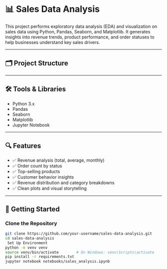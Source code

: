 # 📊 Sales Data Analysis

This project performs exploratory data analysis (EDA) and visualization on sales data using Python, Pandas, Seaborn, and Matplotlib. It generates insights into revenue trends, product performance, and order statuses to help businesses understand key sales drivers.

---

## 🗂️ Project Structure


---

## 🛠️ Tools & Libraries

- Python 3.x
- Pandas
- Seaborn
- Matplotlib
- Jupyter Notebook

---

## 🔍 Features

- ✅ Revenue analysis (total, average, monthly)
- ✅ Order count by status
- ✅ Top-selling products
- ✅ Customer behavior insights
- ✅ Revenue distribution and category breakdowns
- ✅ Clean plots and visual storytelling

---

## 🚀 Getting Started

###  Clone the Repository

```bash
git clone https://github.com/your-username/sales-data-analysis.git
cd sales-data-analysis
 Set Up Environment
python -m venv venv
source venv/bin/activate        # On Windows: venv\Scripts\activate
pip install -r requirements.txt
jupyter notebook notebooks/sales_analysis.ipynb
